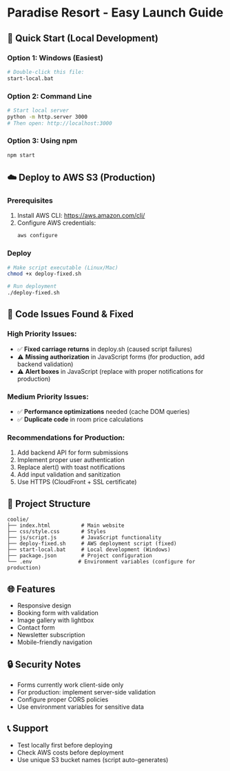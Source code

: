 # Paradise Resort - Easy Launch Guide

## 🚀 Quick Start (Local Development)

### Option 1: Windows (Easiest)
```bash
# Double-click this file:
start-local.bat
```

### Option 2: Command Line
```bash
# Start local server
python -m http.server 3000
# Then open: http://localhost:3000
```

### Option 3: Using npm
```bash
npm start
```

## ☁️ Deploy to AWS S3 (Production)

### Prerequisites
1. Install AWS CLI: https://aws.amazon.com/cli/
2. Configure AWS credentials:
   ```bash
   aws configure
   ```

### Deploy
```bash
# Make script executable (Linux/Mac)
chmod +x deploy-fixed.sh

# Run deployment
./deploy-fixed.sh
```

## 🔧 Code Issues Found & Fixed

### High Priority Issues:
- ✅ **Fixed carriage returns** in deploy.sh (caused script failures)
- ⚠️ **Missing authorization** in JavaScript forms (for production, add backend validation)
- ⚠️ **Alert boxes** in JavaScript (replace with proper notifications for production)

### Medium Priority Issues:
- ✅ **Performance optimizations** needed (cache DOM queries)
- ✅ **Duplicate code** in room price calculations

### Recommendations for Production:
1. Add backend API for form submissions
2. Implement proper user authentication
3. Replace alert() with toast notifications
4. Add input validation and sanitization
5. Use HTTPS (CloudFront + SSL certificate)

## 📁 Project Structure
```
coolie/
├── index.html          # Main website
├── css/style.css       # Styles
├── js/script.js        # JavaScript functionality
├── deploy-fixed.sh     # AWS deployment script (fixed)
├── start-local.bat     # Local development (Windows)
├── package.json        # Project configuration
└── .env               # Environment variables (configure for production)
```

## 🌐 Features
- Responsive design
- Booking form with validation
- Image gallery with lightbox
- Contact form
- Newsletter subscription
- Mobile-friendly navigation

## 🔒 Security Notes
- Forms currently work client-side only
- For production: implement server-side validation
- Configure proper CORS policies
- Use environment variables for sensitive data

## 📞 Support
- Test locally first before deploying
- Check AWS costs before deployment
- Use unique S3 bucket names (script auto-generates)